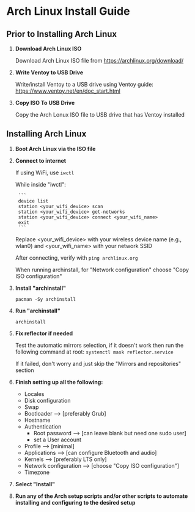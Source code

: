 # Arch Linux Install Guide

## Prior to Installing Arch Linux

1. **Download Arch Linux ISO**

    Download Arch Linux ISO file from https://archlinux.org/download/

2. **Write Ventoy to USB Drive**

    Write/install Ventoy to a USB drive using Ventoy guide: https://www.ventoy.net/en/doc_start.html

3. **Copy ISO To USB Drive**

    Copy the Arch Lonux ISO file to USB drive that has Ventoy installed

## Installing Arch Linux

1. **Boot Arch Linux via the ISO file**

2. **Connect to internet**

    If using WiFi, use `iwctl`

    While inside "iwctl":

        ```
        device list
        station <your_wifi_device> scan
        station <your_wifi_device> get-networks
        station <your_wifi_device> connect <your_wifi_name>
        exit
        ```

    Replace <your_wifi_device> with your wireless device name (e.g., wlan0) and <your_wifi_name> with your network SSID

    After connecting, verify with `ping archlinux.org`

    When running archinstall, for "Network configuration" choose "Copy ISO configuration"

3. **Install "archinstall"**

    `pacman -Sy archinstall`

4. **Run "archinstall"**

    `archinstall`

5. **Fix reflector if needed**

    Test the automatic mirrors selection, if it doesn't work then run the following command at root: `systemctl mask reflector.service`

    If it failed, don't worry and just skip the "Mirrors and repositories" section

6. **Finish setting up all the following:**
    - Locales
    - Disk configuration
    - Swap
    - Bootloader --> [preferably Grub]
    - Hostname
    - Authentication
        - Root password --> [can leave blank but need one sudo user]
        - set a User account
    - Profile --> [minimal]
    - Applications --> [can configure Bluetooth and audio]
    - Kernels --> [preferably LTS only]
    - Network configuration --> [choose "Copy ISO configuration"]
    - Timezone

7. **Select "Install"**

8. **Run any of the Arch setup scripts and/or other scripts to automate installing and configuring to the desired setup**

